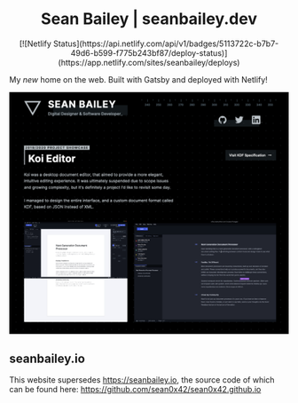 <!-- @format -->

<div align="center">
  <h1>Sean Bailey | seanbailey.dev</h1>
  [![Netlify Status](https://api.netlify.com/api/v1/badges/5113722c-b7b7-49d6-b599-f775b243bf87/deploy-status)](https://app.netlify.com/sites/seanbailey/deploys)
</div>

My _new_ home on the web. Built with Gatsby and deployed with Netlify!

![Preview](./seanbailey.dev.png)

## seanbailey.io

This website supersedes <https://seanbailey.io>, the source code of which can be
found here: <https://github.com/sean0x42/sean0x42.github.io>

